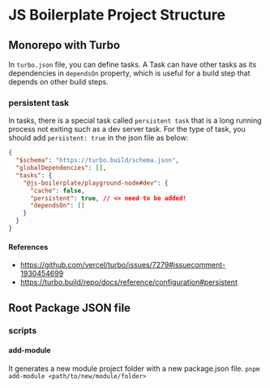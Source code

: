 # JS Boilerplate Project Structure

## Monorepo with Turbo

In `turbo.json` file, you can define tasks. A Task can have other tasks as its dependencies in `dependsOn` property, which is useful for a build step that depends on other build steps.

### persistent task

In tasks, there is a special task called `persistent task` that is a long running process not exiting such as a dev server task. For the type of task, you should add `persistent: true` in the json file as below:

```json
{
  "$schema": "https://turbo.build/schema.json",
  "globalDependencies": [],
  "tasks": {
    "@js-boilerplate/playground-node#dev": {
      "cache": false,
      "persistent": true, // <= need to be added!
      "dependsOn": []
    }
  }
}
```

#### References

- https://github.com/vercel/turbo/issues/7279#issuecomment-1930454699
- https://turbo.build/repo/docs/reference/configuration#persistent

## Root Package JSON file

### scripts

#### add-module

It generates a new module project folder with a new package.json file.
`pnpm add-module <path/to/new/module/folder>`
